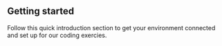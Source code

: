 ## Getting started

Follow this quick introduction section to get your environment connected and set up for our coding exercies.